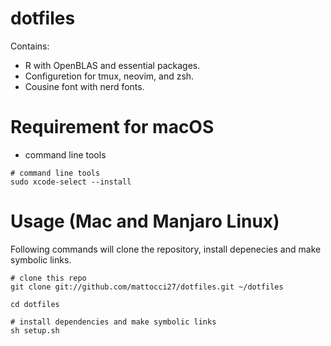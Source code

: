 # dotfiles

Contains:
- R with OpenBLAS and essential packages.
- Configuretion for tmux, neovim, and zsh.
- Cousine font with nerd fonts.

# Requirement for macOS
- command line tools

```shell
# command line tools
sudo xcode-select --install
```

# Usage (Mac and Manjaro Linux)

Following commands will clone the repository, install depenecies and make symbolic links.

```shell
# clone this repo
git clone git://github.com/mattocci27/dotfiles.git ~/dotfiles

cd dotfiles

# install dependencies and make symbolic links
sh setup.sh
```
